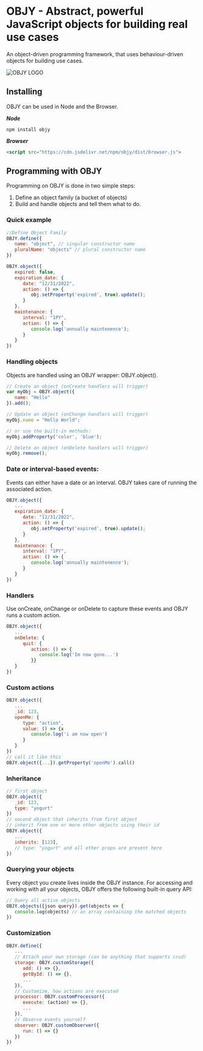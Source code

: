# OBJY - Abstract, powerful JavaScript objects for building real use cases

An object-driven programming framework, that uses behaviour-driven objects for building use cases.

![OBJY LOGO](https://objy.xyz/assets/img/objy-arch-objects-slim.png "OBJY")

## Installing

OBJY can be used in Node and the Browser.

***Node***

```shell
npm install objy
```

***Browser***

```html
<script src="https://cdn.jsdelivr.net/npm/objy/dist/browser.js">
```


## Programming with OBJY

Programming on OBJY is done in two simple steps:

1. Define an object family (a bucket of objects)
2. Build and handle objects and tell them what to do.


### Quick example

```javascript
//Define Object Family
OBJY.define({
   name: "object", // singular constructor name
   pluralName: "objects" // plural constructor name
})

OBJY.object({
   expired: false,
   expiration_date: {
      date: "12/31/2022",
      action: () => {
         obj.setProperty('expired', true).update();
      }
   },
   maintenance: {
      interval: "1PY",
      action: () => {
         console.log('annually maintenence');
      }
   }
})
```


### Handling objects

Objects are handled using an OBJY wrapper: OBJY.object().

```javascript
// Create an object (onCreate handlers will trigger)
var myObj = OBJY.object({
   name: "Hello"
}).add();

// Update an object (onChange handlers will trigger)
myObj.name = "Hello World";

// or use the built-in methods:
myObj.addProperty('color', 'blue');

// Delete an object (onDelete handlers will trigger)
myObj.remove();
```

### Date or interval-based events:

Events can either have a date or an interval. OBJY takes care of running the associated action.

```javascript
OBJY.object({
   ...
   expiration_date: {
      date: "12/31/2022",
      action: () => {
         obj.setProperty('expired', true).update();
      }
   },
   maintenance: {
      interval: "1PY",
      action: () => {
         console.log('annually maintenence');
      }
   }
})
```

### Handlers

Use onCreate, onChange or onDelete to capture these events and OBJY runs a custom action.

```javascript
OBJY.object({
   ...
   onDelete: {
      quit: {
         action: () => {
            console.log('Im now gone...')
         }}
   }
})
```

### Custom actions

```javascript
OBJY.object({
   ...
   _id: 123,
   openMe: {
      type: "action",
      value: () => {x
         console.log('i am now open')
      }
   }
})
// call it like this
OBJY.object({...}).getProperty('openMe').call()
```

### Inheritance

```javascript
// first object
OBJY.object({
   _id: 123,
   type: "yogurt"
})
// second object that inherits from first object
// inherit from one or more other objects using their id
OBJY.object({
   ... 
   inherits: [123], 
   // type: "yogurt" and all other props are present here
})
``` 

### Querying your objects

Every object you create lives inside the OBJY instance. For accessing and working with all your objects, OBJY offers the following built-in query API:

```javascript
// Query all active objects
OBJY.objects({json query}).get(objects => {
   console.log(objects) // an array containing the matched objects
})
```


### Customization

```javascript
OBJY.define({
   ...
   // Attach your own storage (can be anything that supports crud)
   storage: OBJY.customStorage({
      add: () => {},
      getById: () => {},
      ...
   }),
   // Customize, how actions are executed
   processor: OBJY.customProcessor({
      execute: (action) => {}, 
      ...
   }),
   // Observe events yourself
   observer: OBJY.customObserver({
      run: () => {}
   })
})
```
